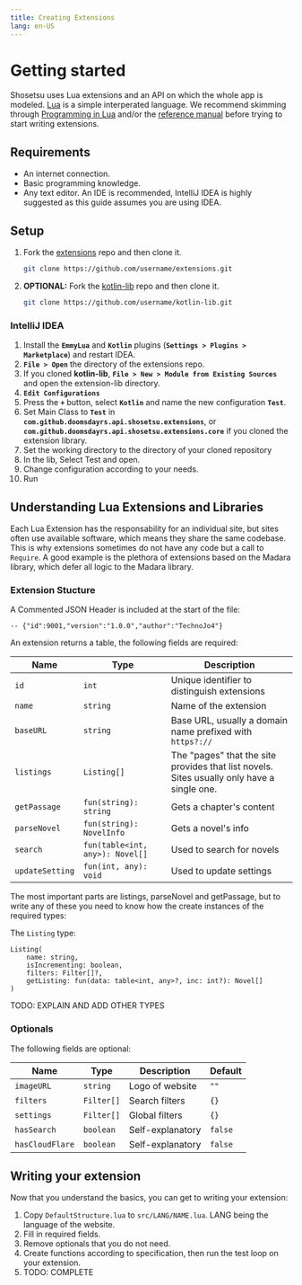 ```yaml
---
title: Creating Extensions
lang: en-US
---
```


# Getting started
Shosetsu uses Lua extensions and an API on which the whole app is modeled. [Lua](https://www.lua.org/about.html) is a simple interperated language. We recommend skimming through [Programming in Lua](https://www.lua.org/pil/contents.html) and/or the [reference manual](https://www.lua.org/manual/5.1/) before trying to start writing extensions.


## Requirements
* An internet connection.
* Basic programming knowledge.
* Any text editor. An IDE is recommended, IntelliJ IDEA is highly suggested as this guide assumes you are using IDEA.


## Setup
1. Fork the [extensions](https://github.com/ShosetsuOrg/extensions/fork) repo and then clone it.
    ```bash
    git clone https://github.com/username/extensions.git
    ```
1. **OPTIONAL:** Fork the [kotlin-lib](https://github.com/ShosetsuOrg/kotlin-lib) repo and then clone it.
    ```bash
    git clone https://github.com/username/kotlin-lib.git
    ```

### IntelliJ IDEA
1. Install the **`EmmyLua`** and **`Kotlin`** plugins (**`Settings > Plugins > Marketplace`**) and restart IDEA.
1. **`File > Open`** the directory of the extensions repo.
1. If you cloned **kotlin-lib**, **`File > New > Module from Existing Sources`** and open the extension-lib directory.
1. **`Edit Configurations`**
1. Press the **`+`** button, select **`Kotlin`** and name the new configuration **`Test`**.
1. Set Main Class to **`Test`** in **`com.github.doomsdayrs.api.shosetsu.extensions`**, or **`com.github.doomsdayrs.api.shosetsu.extensions.core`** if you cloned the extension library.
1. Set the working directory to the directory of your cloned repository
1. In the lib, Select Test and open.
1. Change configuration according to your needs.
1. Run


## Understanding Lua Extensions and Libraries
Each Lua Extension has the responsability for an individual site, but sites often use available software, which means they share the same codebase.
This is why extensions sometimes do not have any code but a call to `Require`.
A good example is the plethora of extensions based on the Madara library, which defer all logic to the Madara library.

### Extension Stucture
A Commented JSON Header is included at the start of the file:
```
-- {"id":9001,"version":"1.0.0","author":"TechnoJo4"}
```

An extension returns a table, the following fields are required:

| Name              | Type                            | Description
| ----------------- | ------------------------------- | -----------
| `id`              | `int`                           | Unique identifier to distinguish extensions
| `name`            | `string`                        | Name of the extension
| `baseURL`         | `string`                        | Base URL, usually a domain name prefixed with `https?://`
| `listings`        | `Listing[]`                     | The "pages" that the site provides that list novels. Sites usually only have a single one.
| `getPassage`      | `fun(string): string`           | Gets a chapter's content
| `parseNovel`      | `fun(string): NovelInfo`        | Gets a novel's info
| `search`          | `fun(table<int, any>): Novel[]` | Used to search for novels
| `updateSetting`   | `fun(int, any): void`           | Used to update settings

The most important parts are listings, parseNovel and getPassage, but to write any of these you need to know how the create instances of the required types:

The `Listing` type:
```
Listing(
    name: string,
    isIncrementing: boolean,
    filters: Filter[]?,
    getListing: fun(data: table<int, any>?, inc: int?): Novel[]
)
```

TODO: EXPLAIN AND ADD OTHER TYPES

### Optionals
The following fields are optional:

| Name            | Type       | Description      | Default
| --------------- | ---------- | ---------------- | -------
| `imageURL`      | `string`   | Logo of website  | `""`
| `filters`       | `Filter[]` | Search filters   | `{}`
| `settings`      | `Filter[]` | Global filters   | `{}`
| `hasSearch`     | `boolean`  | Self-explanatory | `false`
| `hasCloudFlare` | `boolean`  | Self-explanatory | `false`


## Writing your extension
Now that you understand the basics, you can get to writing your extension:
1. Copy `DefaultStructure.lua` to `src/LANG/NAME.lua`. LANG being the language of the website.
2. Fill in required fields.
3. Remove optionals that you do not need.
4. Create functions according to specification, then run the test loop on your extension.
6. TODO: COMPLETE
